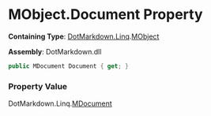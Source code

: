 # MObject\.Document Property

**Containing Type**: [DotMarkdown.Linq](../../README.md)\.[MObject](../README.md)

**Assembly**: DotMarkdown\.dll

```csharp
public MDocument Document { get; }
```

### Property Value

DotMarkdown\.Linq\.[MDocument](../../MDocument/README.md)

